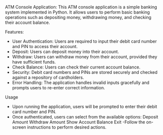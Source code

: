 ATM Console Application:
This ATM console application is a simple banking system implemented in Python. It allows users to perform basic banking operations such as depositing money, withdrawing money, and checking their account balance.

Features:
- User Authentication: Users are required to input their debit card number and PIN to access their account.
- Deposit: Users can deposit money into their account.
- Withdraw: Users can withdraw money from their account, provided they have sufficient funds.
- Check Balance: Users can check their current account balance.
- Security: Debit card numbers and PINs are stored securely and checked against a repository of cardholders.
- Error Handling: The application handles invalid inputs gracefully and prompts users to re-enter correct information.

Usage
- Upon running the application, users will be prompted to enter their debit card number and PIN.
- Once authenticated, users can select from the available options:
  Deposit Amount
  Withdraw Amount
  Show Account Balance
  Exit
-Follow the on-screen instructions to perform desired actions.



